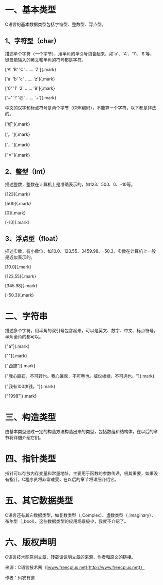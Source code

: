 # 一、基本类型

C语言的基本数据类型包括字符型、整数型、浮点型。

## 1、字符型（char）

描述单个字符（一个字节），用半角的单引号包含起来，如\'a\'、\'A\'、\'1\'、\'\$\'等，键盘能输入的英文和半角的符号都是字符。

[\'A\' \'B\' \'C\' \...\... \'Z\']{.mark}

[\'a\' \'b\' \'c\' \...\... \'z\']{.mark}

[\'0\' \'1\' \'2\' \...\... \'9\']{.mark}

[\'\~\' \'!\' \'@\' \...\... \'+\']{.mark}

中文的汉字和标点符号是两个字节（GBK编码），不能算一个字符，以下都是非法的。

[\'好\']{.mark}

[\'。\']{.mark}

[\'，\']{.mark}

[\'￥\']{.mark}

## 2、整型（int）

描述整数，整数在计算机上是准确表示的，如123、500、0、-10等。

[123]{.mark}

[500]{.mark}

[0]{.mark}

[-10]{.mark}

## 3、浮点型（float）

描述实数，有小数位，如10.0、123.55、3459.98、-50.3，实数在计算机上一般是近似表示的。

[10.0]{.mark}

[123.55]{.mark}

[345.98]{.mark}

[-50.3]{.mark}

# 二、字符串

描述多个字符，用半角的双引号包含起来，可以是英文、数字、中文、标点符号，半角全角的都可以。

[\"a\"]{.mark}

[\"\"]{.mark}

[\"西施\"]{.mark}

[\"我心匪石，不可转也。我心匪席，不可卷也。威仪棣棣，不可选也。\"]{.mark}

[\"我有100块钱。\"]{.mark}

[\"1998\"]{.mark}

# 三、构造类型

由基本类型通过一定的构造方法构造出来的类型，包括数组和结构体，在以后的章节将详细介绍它们。

# 四、指针类型

指针可以存放内存变量和常量地址，主要用于函数的参数传递，极其重要，如果没有指针，C程序员将非常难受，在以后的章节将详细介绍它。

# 五、其它数据类型

C语言还有其它数据类型，如复数类型（\_Complex）、虚数类型（\_Imaginary）、布尔型（\_bool）、这些数据类型的应用场景极少，我就不介绍了。

# 六、版权声明

C语言技术网原创文章，转载请说明文章的来源、作者和原文的链接。

来源：C语言技术网（[www.freecplus.net](http://www.freecplus.net)）

作者：码农有道
